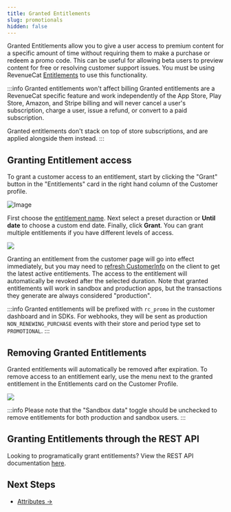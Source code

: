 ```yaml
---
title: Granted Entitlements
slug: promotionals
hidden: false
---
```


Granted Entitlements allow you to give a user access to premium content for a specific amount of time without requiring them to make a purchase or redeem a promo code. This can be useful for allowing beta users to preview content for free or resolving customer support issues. You must be using RevenueCat [Entitlements](/getting-started/entitlements) to use this functionality.

:::info Granted entitlements won't affect billing
Granted entitlements are a RevenueCat specific feature and work independently of the App Store, Play Store, Amazon, and Stripe billing and will never cancel a user's subscription, charge a user, issue a refund, or convert to a paid subscription.

Granted entitlements don't stack on top of store subscriptions, and are applied alongside them instead.
:::

## Granting Entitlement access

To grant a customer access to an entitlement, start by clicking the "Grant" button in the "Entitlements" card in the right hand column of the Customer profile.

![Image](/images/customer-history-grant-entitlement.png)

First choose the [entitlement name](/getting-started/entitlements). Next select a preset duraction or **Until date** to choose a custom end date. Finally, click **Grant**. You can grant multiple entitlements if you have different levels of access.

![](/images/customer-history-grant-entitlement-modal.png)

Granting an entitlement from the customer page will go into effect immediately, but you may need to [refresh CustomerInfo](/customers/customer-info) on the client to get the latest active entitlements. The access to the entitlement will automatically be revoked after the selected duration. Note that granted entitlements will work in sandbox and production apps, but the transactions they generate are always considered "production".

:::info
Granted entitlements will be prefixed with `rc_promo` in the customer dashboard and in SDKs. For webhooks, they will be sent as production `NON_RENEWING_PURCHASE` events with their store and period type set to `PROMOTIONAL`.
:::

## Removing Granted Entitlements

Granted entitlements will automatically be removed after expiration. To remove access to an entitlement early, use the menu next to the granted entitlement in the Entitlements card on the Customer Profile.

![](/images/customer-history-remove-granted-entitlement.png)

:::info
Please note that the "Sandbox data" toggle should be unchecked to remove entitlements for both production and sandbox users.
:::

## Granting Entitlements through the REST API

Looking to programatically grant entitlements? View the REST API documentation [here](https://docs.revenuecat.com/reference/grant-a-promotional-entitlement).

## Next Steps

- [Attributes →](/dashboard-and-metrics/customer-history/attributes)
